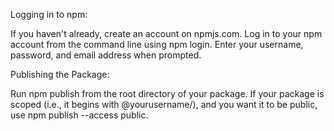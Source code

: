 Logging in to npm:

If you haven't already, create an account on npmjs.com.
Log in to your npm account from the command line using npm login. Enter your username, password, and email address when prompted.

Publishing the Package:

Run npm publish from the root directory of your package.
If your package is scoped (i.e., it begins with @yourusername/), and you want it to be public, use npm publish --access public.